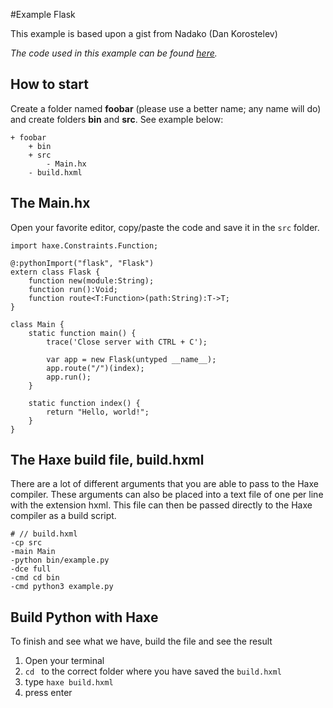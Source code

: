 #Example Flask

This example is based upon a gist from Nadako (Dan Korostelev)

_The code used in this example can be found [here](https://github.com/MatthijsKamstra/haxepython/tree/master/08flask/code)._

## How to start

Create a folder named **foobar** (please use a better name; any name will do) and create folders **bin** and **src**.
See example below:

```
+ foobar
	+ bin
	+ src
		- Main.hx
	- build.hxml
```

## The Main.hx

Open your favorite editor, copy/paste the code and save it in the `src` folder.

```
import haxe.Constraints.Function;

@:pythonImport("flask", "Flask")
extern class Flask {
    function new(module:String);
    function run():Void;
    function route<T:Function>(path:String):T->T;
}

class Main {
    static function main() {
    	trace('Close server with CTRL + C');

        var app = new Flask(untyped __name__);
        app.route("/")(index);
        app.run();
    }

    static function index() {
        return "Hello, world!";
    }
}

```



## The Haxe build file, build.hxml

There are a lot of different arguments that you are able to pass to the Haxe compiler.
These arguments can also be placed into a text file of one per line with the extension hxml. This file can then be passed directly to the Haxe compiler as a build script.

```
# // build.hxml
-cp src
-main Main
-python bin/example.py
-dce full
-cmd cd bin
-cmd python3 example.py
```


## Build Python with Haxe

To finish and see what we have, build the file and see the result

1. Open your terminal
2. `cd ` to the correct folder where you have saved the `build.hxml`
3. type `haxe build.hxml`
4. press enter




